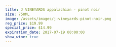```yaml
---
title: J VINEYARDS appalachian - pinot noir
size: 750ML
image: /assets/images/j-vineyards-pinot-noir.png
reg_price: $19.99
special_price: $14.99
expiration_date: 2017-07-19 00:00:00
show_wine: true
---
```



